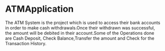 # ATMApplication

The ATM System is the project which is used to access their bank accounts in order to make cash withdrawals.Once their withdrawn was successful, the amount will be debited in their account.Some of the Operations done are Cash Deposit, Check Balance,Transfer the amount and Check for the Transaction History.

